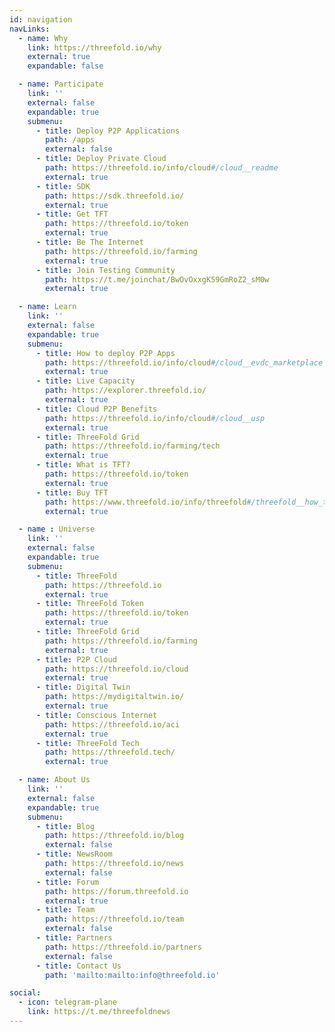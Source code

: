 ```yaml
---
id: navigation
navLinks:
  - name: Why
    link: https://threefold.io/why
    external: true
    expandable: false

  - name: Participate
    link: ''
    external: false
    expandable: true
    submenu:
      - title: Deploy P2P Applications
        path: /apps
        external: false
      - title: Deploy Private Cloud
        path: https://threefold.io/info/cloud#/cloud__readme
        external: true
      - title: SDK
        path: https://sdk.threefold.io/
        external: true
      - title: Get TFT
        path: https://threefold.io/token
        external: true
      - title: Be The Internet
        path: https://threefold.io/farming
        external: true
      - title: Join Testing Community
        path: https://t.me/joinchat/BwOvOxxgK59GmRoZ2_sM0w
        external: true

  - name: Learn
    link: ''
    external: false
    expandable: true
    submenu:
      - title: How to deploy P2P Apps
        path: https://threefold.io/info/cloud#/cloud__evdc_marketplace
        external: true
      - title: Live Capacity
        path: https://explorer.threefold.io/
        external: true
      - title: Cloud P2P Benefits
        path: https://threefold.io/info/cloud#/cloud__usp
        external: true
      - title: ThreeFold Grid
        path: https://threefold.io/farming/tech
        external: true
      - title: What is TFT?
        path: https://threefold.io/token
        external: true
      - title: Buy TFT
        path: https://www.threefold.io/info/threefold#/threefold__how_to_buy_and_sell
        external: true

  - name : Universe
    link: ''
    external: false
    expandable: true
    submenu:
      - title: ThreeFold
        path: https://threefold.io
        external: true
      - title: ThreeFold Token
        path: https://threefold.io/token
        external: true
      - title: ThreeFold Grid
        path: https://threefold.io/farming
        external: true
      - title: P2P Cloud
        path: https://threefold.io/cloud
        external: true
      - title: Digital Twin
        path: https://mydigitaltwin.io/
        external: true
      - title: Conscious Internet
        path: https://threefold.io/aci
        external: true
      - title: ThreeFold Tech
        path: https://threefold.tech/
        external: true

  - name: About Us
    link: ''
    external: false
    expandable: true
    submenu:
      - title: Blog
        path: https://threefold.io/blog
        external: false
      - title: NewsRoom
        path: https://threefold.io/news
        external: false
      - title: Forum
        path: https://forum.threefold.io
        external: true
      - title: Team
        path: https://threefold.io/team
        external: false
      - title: Partners
        path: https://threefold.io/partners
        external: false
      - title: Contact Us
        path: 'mailto:mailto:info@threefold.io'

social:
  - icon: telegram-plane
    link: https://t.me/threefoldnews
---
```

